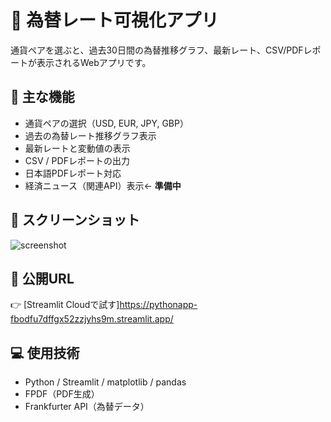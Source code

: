 # 💱 為替レート可視化アプリ

通貨ペアを選ぶと、過去30日間の為替推移グラフ、最新レート、CSV/PDFレポートが表示されるWebアプリです。

## 🔧 主な機能

- 通貨ペアの選択（USD, EUR, JPY, GBP）
- 過去の為替レート推移グラフ表示
- 最新レートと変動値の表示
- CSV / PDFレポートの出力
- 日本語PDFレポート対応
- 経済ニュース（関連API）表示← **準備中**

## 📸 スクリーンショット

![screenshot](./screenshot.png)

## 🚀 公開URL
👉 [Streamlit Cloudで試す]https://pythonapp-fbodfu7dffgx52zzjyhs9m.streamlit.app/

## 💻 使用技術
- Python / Streamlit / matplotlib / pandas
- FPDF（PDF生成）
- Frankfurter API（為替データ）
